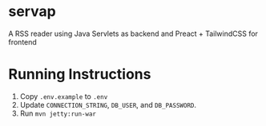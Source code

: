 
# servap

A RSS reader using Java Servlets as backend and Preact + TailwindCSS for frontend

# Running Instructions

1. Copy `.env.example` to `.env`
2. Update `CONNECTION_STRING`, `DB_USER`, and `DB_PASSWORD`.
3. Run `mvn jetty:run-war`
